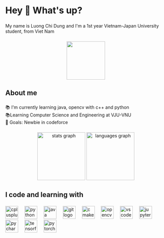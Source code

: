 <h1 align="left">Hey 👋 What's up?</h1>

###

<p align="left">My name is Luong Chi Dung and I'm a 1st year Vietnam-Japan University student, from Viet Nam</p>

###

<div align="center">
  <img height="120" src="https://www.google.com/url?sa=i&url=https%3A%2F%2Ftuyensinh.vnu.edu.vn%2Findex.php%2FHome%2Fnews%2FVJU&psig=AOvVaw1JHswF5356j-vVxmy-lXeA&ust=1737284283026000&source=images&cd=vfe&opi=89978449&ved=0CBQQjRxqFwoTCKjaoLWO_4oDFQAAAAAdAAAAABAE"  />
</div>

###

<h2 align="left">About me</h2>

###

<p align="left">📚 I'm currently learning java, opencv with c++ and python<br>📚Learning Computer Science and Engineering at VJU-VNU<br>🎯 Goals: Newbie in codeforce</p>

###

<div align="center">
  <img src="https://github-readme-stats.vercel.app/api?username=luongd123&hide_title=false&hide_rank=false&show_icons=true&include_all_commits=true&count_private=true&disable_animations=false&theme=dracula&locale=en&hide_border=false&order=1" height="150" alt="stats graph"  />
  <img src="https://github-readme-stats.vercel.app/api/top-langs?username=luongd123&locale=en&hide_title=false&layout=compact&card_width=320&langs_count=5&theme=dracula&hide_border=false&order=2" height="150" alt="languages graph"  />
</div>

###

<h2 align="left">I code and learning with</h2>

###

<div align="left">
  <img src="https://cdn.simpleicons.org/c++/00599C" height="40" alt="cplusplus logo"  />
  <img width="12" />
  <img src="https://cdn.jsdelivr.net/gh/devicons/devicon/icons/python/python-original.svg" height="40" alt="python logo"  />
  <img width="12" />
  <img src="https://cdn.jsdelivr.net/gh/devicons/devicon/icons/java/java-original.svg" height="40" alt="java logo"  />
  <img width="12" />
  <img src="https://cdn.jsdelivr.net/gh/devicons/devicon/icons/git/git-original.svg" height="40" alt="git logo"  />
  <img width="12" />
  <img src="https://cdn.jsdelivr.net/gh/devicons/devicon/icons/cmake/cmake-original.svg" height="40" alt="cmake logo"  />
  <img width="12" />
  <img src="https://cdn.jsdelivr.net/gh/devicons/devicon/icons/opencv/opencv-original.svg" height="40" alt="opencv logo"  />
  <img width="12" />
  <img src="https://cdn.jsdelivr.net/gh/devicons/devicon/icons/vscode/vscode-original.svg" height="40" alt="vscode logo"  />
  <img width="12" />
  <img src="https://cdn.jsdelivr.net/gh/devicons/devicon/icons/jupyter/jupyter-original.svg" height="40" alt="jupyter logo"  />
  <img width="12" />
  <img src="https://cdn.jsdelivr.net/gh/devicons/devicon/icons/pycharm/pycharm-original.svg" height="40" alt="pycharm logo"  />
  <img width="12" />
  <img src="https://cdn.jsdelivr.net/gh/devicons/devicon/icons/tensorflow/tensorflow-original.svg" height="40" alt="tensorflow logo"  />
  <img width="12" />
  <img src="https://cdn.jsdelivr.net/gh/devicons/devicon/icons/pytorch/pytorch-original.svg" height="40" alt="pytorch logo"  />
</div>

###
